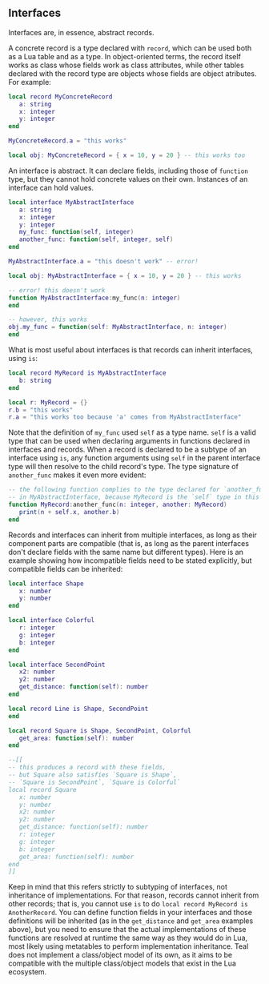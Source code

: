 ## Interfaces

Interfaces are, in essence, abstract records.

A concrete record is a type declared with `record`, which can be used
both as a Lua table and as a type. In object-oriented terms, the record
itself works as class whose fields work as class attributes,
while other tables declared with the record type are objects whose
fields are object atributes. For example:

```lua
local record MyConcreteRecord
   a: string
   x: integer
   y: integer
end

MyConcreteRecord.a = "this works"

local obj: MyConcreteRecord = { x = 10, y = 20 } -- this works too
```

An interface is abstract. It can declare fields, including those of
`function` type, but they cannot hold concrete values on their own.
Instances of an interface can hold values.

```lua
local interface MyAbstractInterface
   a: string
   x: integer
   y: integer
   my_func: function(self, integer)
   another_func: function(self, integer, self)
end

MyAbstractInterface.a = "this doesn't work" -- error!

local obj: MyAbstractInterface = { x = 10, y = 20 } -- this works

-- error! this doesn't work
function MyAbstractInterface:my_func(n: integer)
end

-- however, this works
obj.my_func = function(self: MyAbstractInterface, n: integer)
end
```

What is most useful about interfaces is that records can inherit
interfaces, using `is`:

```lua
local record MyRecord is MyAbstractInterface
   b: string
end

local r: MyRecord = {}
r.b = "this works"
r.a = "this works too because 'a' comes from MyAbstractInterface"
```

Note that the definition of `my_func` used `self` as a type name. `self`
is a valid type that can be used when declaring arguments in functions
declared in interfaces and records. When a record is declared to be a subtype
of an interface using `is`, any function arguments using `self` in the parent
interface type will then resolve to the child record's type. The type signature
of `another_func` makes it even more evident:

```lua
-- the following function complies to the type declared for `another_func`
-- in MyAbstractInterface, because MyRecord is the `self` type in this context
function MyRecord:another_func(n: integer, another: MyRecord)
   print(n + self.x, another.b)
end
```

Records and interfaces can inherit from multiple interfaces,
as long as their component parts are compatible (that is, as long
as the parent interfaces don't declare fields with the same name
but different types). Here is an example showing how incompatible
fields need to be stated explicitly, but compatible fields can be
inherited:

```lua
local interface Shape
   x: number
   y: number
end

local interface Colorful
   r: integer
   g: integer
   b: integer
end

local interface SecondPoint
   x2: number
   y2: number
   get_distance: function(self): number
end

local record Line is Shape, SecondPoint
end

local record Square is Shape, SecondPoint, Colorful
   get_area: function(self): number
end

--[[
-- this produces a record with these fields,
-- but Square also satisfies `Square is Shape`,
-- `Square is SecondPoint`, `Square is Colorful`
local record Square
   x: number
   y: number
   x2: number
   y2: number
   get_distance: function(self): number
   r: integer
   g: integer
   b: integer
   get_area: function(self): number
end
]]
```

Keep in mind that this refers strictly to subtyping of interfaces, not
inheritance of implementations. For that reason, records cannot inherit from
other records; that is, you cannot use `is` to do `local record MyRecord is
AnotherRecord`. You can define function fields in your interfaces and those
definitions will be inherited (as in the `get_distance` and `get_area`
examples above), but you need to ensure that the actual implementations of
these functions are resolved at runtime the same way as they would do in Lua,
most likely using metatables to perform implementation inheritance. Teal
does not implement a class/object model of its own, as it aims to be compatible
with the multiple class/object models that exist in the Lua ecosystem.
